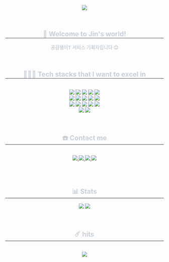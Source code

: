 <div align= "center">
    <img src="https://capsule-render.vercel.app/api?type=rounded&color=0:fff9b8,100:ffe224&height=180&text=😎%20JIN's%20WORLD%20😎&animation=fadeIn&fontColor=000000&fontSize=70" />
    </div>
    <br>
    <br>
    <div align= "center"> 
    <h2 style="border-bottom: 1px solid #21262d; color: #c9d1d9;"> 🚀 Welcome to Jin's world!  </h2>  
    <div style="font-weight: 700; font-size: 15px; text-align: center; color: #c9d1d9;"> 공감쟁이T 서비스 기획자입니다 😊 </div> 
    </div>
    <br>
    <br>
    <div align= "center">
    <h2 style="border-bottom: 1px solid #21262d; color: #c9d1d9;"> 👩🏻‍💻 Tech stacks that I want to excel in  </h2> <br>
    <div style="margin: 0 auto; text-align: center;" align= "center"> <img src="https://img.shields.io/badge/Figma-F24E1E?style=for-the-badge&logo=Figma&logoColor=white">
          <img src="https://img.shields.io/badge/Slack-4A154B?style=for-the-badge&logo=Slack&logoColor=white">
          <img src="https://img.shields.io/badge/Notion-000000?style=for-the-badge&logo=Notion&logoColor=white">
          <img src="https://img.shields.io/badge/Python-3776AB?style=for-the-badge&logo=Python&logoColor=white">
          <img src="https://img.shields.io/badge/HTML5-E34F26?style=for-the-badge&logo=HTML5&logoColor=white">
          <br/><img src="https://img.shields.io/badge/CSS3-1572B6?style=for-the-badge&logo=CSS3&logoColor=white">
          <img src="https://img.shields.io/badge/Javascript-F7DF1E?style=for-the-badge&logo=Javascript&logoColor=white">
          <img src="https://img.shields.io/badge/Git-F05032?style=for-the-badge&logo=Git&logoColor=white">
          <img src="https://img.shields.io/badge/Github-181717?style=for-the-badge&logo=Github&logoColor=white">
          <img src="https://img.shields.io/badge/Android-3DDC84?style=for-the-badge&logo=Android&logoColor=white">
          <br/><img src="https://img.shields.io/badge/C-A8B9CC?style=for-the-badge&logo=C&logoColor=white">
          <img src="https://img.shields.io/badge/Discord-5865F2?style=for-the-badge&logo=Discord&logoColor=white">
          <img src="https://img.shields.io/badge/IOS-000000?style=for-the-badge&logo=IOS&logoColor=white">
          <img src="https://img.shields.io/badge/Java-007396?style=for-the-badge&logo=Java&logoColor=white">
          <img src="https://img.shields.io/badge/Matlab-0076a8?style=for-the-badge&logo=Matlab&logoColor=white">
          <br/><img src="https://img.shields.io/badge/Swift-F05138?style=for-the-badge&logo=Swift&logoColor=white">
          <img src="https://img.shields.io/badge/Trello-0052CC?style=for-the-badge&logo=Trello&logoColor=white">
          </div>
      <br>
      <br>
    </div>
    <div align= "center">
    <h2 style="border-bottom: 1px solid #21262d; color: #c9d1d9;"> ☎️  Contact me </h2> <br> 
    <div align= "center"> <a href=https://www.instagram.com/7_jinnie/> <img src="https://img.shields.io/badge/Instagram-E4405F?style=for-the-badge&logo=Instagram&logoColor=white&link=https://www.instagram.com/7_jinnie/"> </a>
         <a href=> <img src="https://img.shields.io/badge/Velog-20C997?style=for-the-badge&logo=Velog&logoColor=white&link="> </a>
         <a href=> <img src="https://img.shields.io/badge/Tistory-000000?style=for-the-badge&logo=Tistory&logoColor=white&link="> </a>
         <a href=> <img src="https://img.shields.io/badge/Notion-000000?style=for-the-badge&logo=Notion&logoColor=white&link="> </a>
          </div>  <br> 
    <div align= "center">  </div> 
    </div>
    <br>
    <br>
    <div align= "center"> 
    <h2 style="border-bottom: 1px solid #21262d; color: #c9d1d9;"> 📊  Stats </h2> <div align= "center"> <img src="https://github-readme-stats.vercel.app/api?username=jinniecode&bg_color=60,ffffff,ffe852&title_color=000000&text_color=000000"
         /> <img src="https://github-readme-stats.vercel.app/api/top-langs/?username=jinniecode&layout=compact&bg_color=60,ffffff,ffe852&title_color=000000&text_color=000000"
           /> </div>
        <br>
        <br>
    <div align= "center">
    <h2 style="border-bottom: 1px solid #21262d; color: #c9d1d9;"> ☄️  hits </h2> <br> 
        <a href="https://hits.seeyoufarm.com"><img src="https://hits.seeyoufarm.com/api/count/incr/badge.svg?url=https://github.com/jinniecode/jinniecode&count_bg=%23E6DFA4&title_bg=%23EAD600&icon=&icon_color=%23FFF449&title=hits&edge_flat=false"/></a>
        </div>
        <br>
        <br>
    </div>
    
